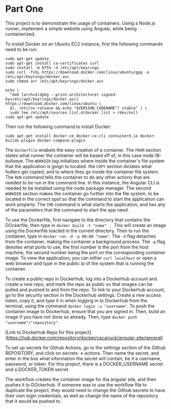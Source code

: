# Part One

This project is to demonstrate the usage of containers. Using a Node.js runner, implement a simple website using Angular, while being containerized.

To install Docker on an Ubuntu EC2 instance, first the following commands need to be run:
```
sudo apt-get update
sudo apt-get install ca-certificates curl
sudo install -m 0755 -d /etc/apt/keyrings
sudo curl -fsSL https://download.docker.com/linux/ubuntu/gpg -o /etc/apt/keyrings/docker.asc
sudo chmod a+r /etc/apt/keyrings/docker.asc

echo \
  "deb [arch=$(dpkg --print-architecture) signed-by=/etc/apt/keyrings/docker.asc] https://download.docker.com/linux/ubuntu \
  $(. /etc/os-release && echo "$VERSION_CODENAME") stable" | \
  sudo tee /etc/apt/sources.list.d/docker.list > /dev/null
sudo apt-get update
```

Then run the following command to install Docker:

`sudo apt-get install docker-ce docker-ce-cli containerd.io docker-buildx-plugin docker-compose-plugin`

The `Dockerfile` enabels the easy creation of a container.  The `FROM` section states what runner the container will be based off of, in this case node:18-bullseye. The `WORKDIR` tag initializes where inside the container's file system that the application is goign to located.  the `COPY` section dictates what fodlers get copied, and to where they go inside the container file system.  The `RUN` command tells the container to do any other actions that are needed to be run in the command line. In this instance, the Angular CLI is needed to be installed using the node package manager.  The second `WORKDIR` section makes the container go further into the file system, to be located in the correct spot so that the command to start the application can work properly.  The `CMD` command is what starts the application, and has any of the parameters that the command to start the app need.

To use the Dockerfile, first navigate to the directory that contains the DOckerfile, then type in `docker build -t "name" .`. This will create an image using the Dockerfile loacted in the current directory.  Then to run the container, type in `docker run -d -p 80:80 "name"`. The `-d` flag detaches from the container, making the container a background process. The `-p` flag denotes what ports to use, the first number is the port from the host machine, the second number being the port on the corresponding container image. To view the application, you can either `curl localhost` or open a web browser and type in the public ip of the system that is running the container.

To create a public repo in Dockerhub, log into a Dockerhub account and create a new repo, and mark the repo as public so that images can be pulled and pushed to and from the repo. To link to your Dockerhub account, go to the security section in the Dockerhub settings. Create a new access token, copy it, and type it in when logging in to Dockerhub from the terminal, using the command `docker login -u "username"`. To push the container image to Dockerhub, ensure that you are signed in. Then, build an image if you have not done so already. Then, type `docker push "username"/"repository"`.

[Link to Dockerhub Repo for this project] (https://hub.docker.com/repository/docker/cacanuck/angular-site/general)


To set up secrets for Github Actions, go to the settings section of the Github REPOSITORY, and click on secrets -> actions. Then name the secret, and enter in the box what information the secret will contain, be it a username, password, or token.  For this project, there is a DOCKER_USERNAME secret and a DOCKER_TOKEN secret.

The workflow creates the container image for tha angular site, and then pushes it to DOckerhub.  If someone was to use the workflow file to duplicate the project, they would need to change the Github secrets to have their own login credentials, as well as change the name of the repository that it would be pushed to.
